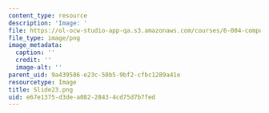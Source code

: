 ```yaml
---
content_type: resource
description: 'Image: '
file: https://ol-ocw-studio-app-qa.s3.amazonaws.com/courses/6-004-computation-structures-spring-2017/e67e1375d3dea08228434cd75d7b7fed_Slide23.png
file_type: image/png
image_metadata:
  caption: ''
  credit: ''
  image-alt: ''
parent_uid: 9a439586-e23c-50b5-9bf2-cfbc1289a41e
resourcetype: Image
title: Slide23.png
uid: e67e1375-d3de-a082-2843-4cd75d7b7fed
---
```

